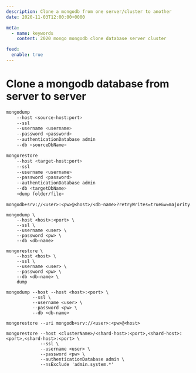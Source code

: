 ```yaml
---
description: Clone a mongodb from one server/cluster to another
date: 2020-11-03T12:00:00+0000

meta:
  - name: keywords
    content: 2020 mongo mongodb clone database server cluster

feed:
  enable: true
---
```


# Clone a mongodb database from server to server

```bash
mongodump 
    --host <source-host:port> 
    --ssl 
    --username <username> 
    --password <password> 
    --authenticationDatabase admin 
    --db <sourceDbName> 
```

```bash
mongorestore 
    --host <target-host:port> 
    --ssl 
    --username <username> 
    --password <password> 
    --authenticationDatabase admin 
    --db <targetDbName>
    <dump folder/file>
```

`mongodb+srv://<user>:<pw>@<host>/<db-name>?retryWrites=true&w=majority`

```
mongodump \
    --host <host>:<port> \
    --ssl \
    --username <user> \
    --password <pw> \
    --db <db-name>
```

```
mongorestore \
    --host <host> \
    --ssl \
    --username <user> \
    --password <pw> \
    --db <db-name> \
    dump
```


```
mongodump --host --host <host>:<port> \
          --ssl \
          --username <user> \
          --password <pw> \
          --db <db-name>
```

`mongorestore --uri mongodb+srv://<user>:<pw>@<host>`

```
mongorestore --host <clusterName>/<shard-host>:<port>,<shard-host>:<port>,<shard-host>:<port> \
             --ssl \
             --username <user> \
             --password <pw> \
             --authenticationDatabase admin \
             --nsExclude 'admin.system.*'
```
